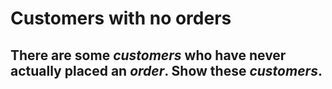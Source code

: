 # Customers with no orders

## There are some *customers* who have never actually placed an *order*. Show these *customers*.